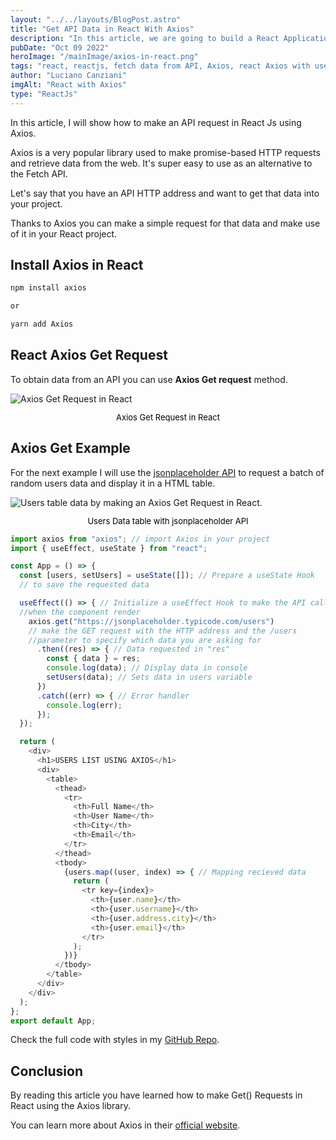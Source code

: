 ```yaml
---
layout: "../../layouts/BlogPost.astro"
title: "Get API Data in React With Axios"
description: "In this article, we are going to build a React Application that fetches data from an API. We'll learn how to use Axios to make get request and display the recieved data on the page."
pubDate: "Oct 09 2022"
heroImage: "/mainImage/axios-in-react.png"
tags: "react, reactjs, fetch data from API, Axios, react Axios with useeffect, dev, developer, web developer"
author: "Luciano Canziani"
imgAlt: "React with Axios"
type: "ReactJs"
---
```


In this article, I will show how to make an API request in React Js using Axios.

Axios is a very popular library used to make promise-based HTTP requests and retrieve data from the web. It's super easy to use as an alternative to the Fetch API.

Let's say that you have an API HTTP address and want to get that data into your project.

Thanks to Axios you can make a simple request for that data and make use of it in your React project.

## Install Axios in React

```js
npm install axios

or

yarn add Axios
```

## React Axios Get Request

To obtain data from an API you can use <strong>Axios Get request</strong> method.

<img src="/imgExamples/axios-get-request.png" alt="Axios Get Request in React" class="img-center" />
<p style="text-align: center;font-size: 13px;color: black;">Axios Get Request in React</p>


## Axios Get Example

For the next example I will use the <a href="https://jsonplaceholder.typicode.com/">jsonplaceholder API</a> to request a batch of random users data and display it in a HTML table.


<img src="/imgExamples/users-table-data.png" alt="Users table data by making an Axios Get Request in React." class="img-center" />
<p style="text-align: center;font-size: 13px;color: black;">Users Data table with jsonplaceholder API</p>


```js
import axios from "axios"; // import Axios in your project
import { useEffect, useState } from "react";

const App = () => {
  const [users, setUsers] = useState([]); // Prepare a useState Hook 
  // to save the requested data

  useEffect(() => { // Initialize a useEffect Hook to make the API call 
  //when the component render
    axios.get("https://jsonplaceholder.typicode.com/users") 
    // make the GET request with the HTTP address and the /users 
    //parameter to specify which data you are asking for
      .then((res) => { // Data requested in "res"
        const { data } = res;
        console.log(data); // Display data in console
        setUsers(data); // Sets data in users variable
      })
      .catch((err) => { // Error handler
        console.log(err);
      });
  });

  return (
    <div>
      <h1>USERS LIST USING AXIOS</h1>
      <div>
        <table>
          <thead>
            <tr>
              <th>Full Name</th>
              <th>User Name</th>
              <th>City</th>
              <th>Email</th>
            </tr>
          </thead>
          <tbody>
            {users.map((user, index) => { // Mapping recieved data
              return (
                <tr key={index}>
                  <th>{user.name}</th>
                  <th>{user.username}</th>
                  <th>{user.address.city}</th>
                  <th>{user.email}</th>
                </tr>
              );
            })}
          </tbody>
        </table>
      </div>
    </div>
  );
};
export default App;
```

Check the full code with styles in my <a href="https://github.com/LucianoCanziani/api-call-with-axios-react">GitHub Repo</a>.

## Conclusion

By reading this article you have learned how to make Get() Requests in React using the Axios library.

You can learn more about Axios in their <a href="https://axios-http.com/">official website</a>.